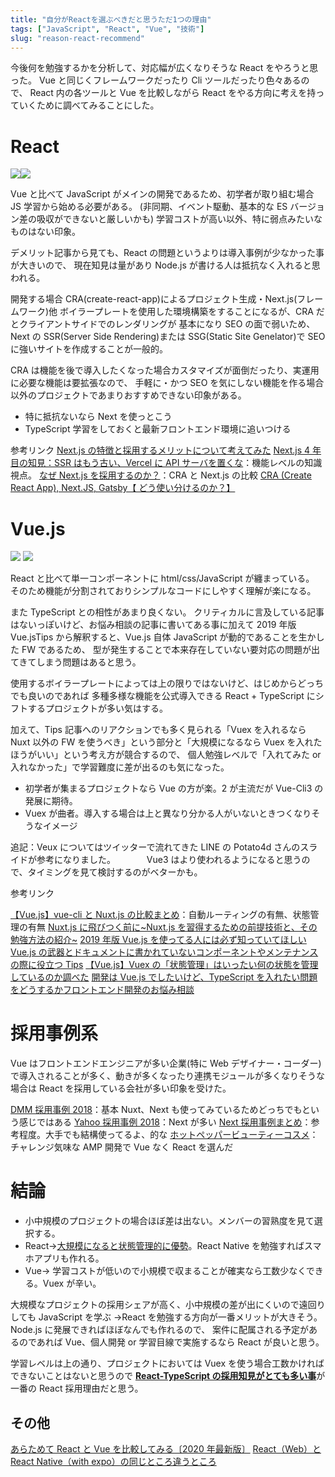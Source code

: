 ```yaml
---
title: "自分がReactを選ぶべきだと思うただ1つの理由"
tags: ["JavaScript", "React", "Vue", "技術"]
slug: "reason-react-recommend"
---
```


今後何を勉強するかを分析して、対応幅が広くなりそうな React をやろうと思った。
Vue と同じくフレームワークだったり Cli ツールだったり色々あるので、
React 内の各ツールと Vue を比較しながら React をやる方向に考えを持っていくために調べてみることにした。

# React

![](../images/posts-image/2020-12-01-01.png)![](../images/posts-image/2020-12-01-02.jpg)

Vue と比べて JavaScript がメインの開発であるため、初学者が取り組む場合 JS 学習から始める必要がある。
(非同期、イベント駆動、基本的な ES バージョン差の吸収ができないと厳しいかも)
学習コストが高い以外、特に弱点みたいなものはない印象。

デメリット記事から見ても、React の問題というよりは導入事例が少なかった事が大きいので、
現在知見は量があり Node.js が書ける人は抵抗なく入れると思われる。

開発する場合 CRA(create-react-app)によるプロジェクト生成・Next.js(フレームワーク)他
ボイラープレートを使用した環境構築をすることになるが、CRA だとクライアントサイドでのレンダリングが
基本になり SEO の面で弱いため、Next の SSR(Server Side Rendering)または SSG(Static Site Genelator)で
SEO に強いサイトを作成することが一般的。

CRA は機能を後で導入したくなった場合カスタマイズが面倒だったり、実運用に必要な機能は要拡張なので、
手軽に・かつ SEO を気にしない機能を作る場合以外のプロジェクトであまりおすすめできない印象がある。

- 特に抵抗ないなら Next を使っとこう
- TypeScript 学習をしておくと最新フロントエンド環境に追いつける

参考リンク
[Next.js の特徴と採用するメリットについて考えてみた](https://freelance-jak.com/technology/react/2325/)
[Next.js 4 年目の知見：SSR はもう古い、Vercel に API サーバを置くな](https://qiita.com/jagaapple/items/faf125e28f8c2860269c)：機能レベルの知識視点。
[なぜ Next.js を採用するのか？](https://mottox2.com/posts/429)：CRA と Next.js の比較
[CRA (Create React App), Next.JS, Gatsby【 どう使い分けるのか？】](https://watablogtravel.com/cra-create-react-app-next-js-gatsby%E3%80%90-%E3%81%A9%E3%81%86%E4%BD%BF%E3%81%84%E5%88%86%E3%81%91%E3%82%8B%E3%81%AE%E3%81%8B%EF%BC%9F%E3%80%91/)

# Vue.js

![](../images/posts-image/2020-12-01-03.png)
![](../images/posts-image/2020-12-01-04.jpg)

React と比べて単一コンポーネントに html/css/JavaScript が纏まっている。
そのため機能が分割されておりシンプルなコードにしやすく理解が楽になる。

また TypeScript との相性があまり良くない。
クリティカルに言及している記事はないっぽいけど、お悩み相談の記事に書いてある事に加えて
2019 年版 Vue.jsTips から解釈すると、Vue.js 自体 JavaScript が動的であることを生かした FW であるため、
型が発生することで本来存在していない要対応の問題が出てきてしまう問題はあると思う。

使用するボイラープレートによっては上の限りではないけど、はじめからどっちでも良いのであれば
多種多様な機能を公式導入できる React + TypeScript にシフトするプロジェクトが多い気はする。

加えて、Tips 記事へのリアクションでも多く見られる「Vuex を入れるなら Nuxt 以外の FW を使うべき」という部分と「大規模になるなら Vuex を入れたほうがいい」という考え方が競合するので、
個人勉強レベルで「入れてみた or 入れなかった」で学習難度に差が出るのも気になった。

- 初学者が集まるプロジェクトなら Vue の方が楽。2 が主流だが Vue-Cli3 の発展に期待。
- Vuex が曲者。導入する場合は上と異なり分かる人がいないときつくなりそうなイメージ

追記：Veux についてはツイッターで流れてきた LINE の Potato4d さんのスライドが参考になりました。
　　　 Vue3 はより使われるようになると思うので、タイミングを見て検討するのがベターかも。

参考リンク

[【Vue.js】vue-cli と Nuxt.js の比較まとめ](https://qiita.com/beanbeenzou/items/772b42687810539b9237)：自動ルーティングの有無、状態管理の有無
[Nuxt.js に飛びつく前に~Nuxt.js を習得するための前提技術と、その勉強方法の紹介~](https://qiita.com/newt0/items/763b0c228a8451c68865)
[2019 年版 Vue.js を使ってる人には必ず知っていてほしい Vue.js の武器とドキュメントに書かれていないコンポーネントやメンテナンスの際に役立つ Tips](https://qiita.com/kahirokunn/items/6b4834b9a13406535f32)
[【Vue.js】Vuex の「状態管理」はいったい何の状態を管理しているのか調べた](https://www.i-ryo.com/entry/2019/12/03/063040)
[開発は Vue.js でしたいけど、TypeScript を入れたい問題をどうするかフロントエンド開発のお悩み相談](https://logmi.jp/tech/articles/322416)

# 採用事例系

Vue はフロントエンドエンジニアが多い企業(特に Web デザイナー・コーダー)で導入されることが多く、動きが多くなったり連携モジュールが多くなりそうな場合は React を採用している会社が多い印象を受けた。

[DMM 採用事例 2018](https://logmi.jp/tech/articles/320546)：基本 Nuxt、Next も使ってみているためどっちでもという感じではある
[Yahoo 採用事例 2018](https://techblog.yahoo.co.jp/advent-calendar-2018/yahoo-frontend/)：Next が多い
[Next 採用事例まとめ](https://dyno.design/articles/corporate-sites-nextjs/)：参考程度。大手でも結構使ってるよ、的な
[ホットペッパービューティーコスメ](https://codezine.jp/article/detail/12700)：チャレンジ気味な AMP 開発で Vue なく React を選んだ

# 結論

- 小中規模のプロジェクトの場合ほぼ差は出ない。メンバーの習熟度を見て選択する。
- React→<u>大規模になると状態管理的に優勢</u>。React Native を勉強すればスマホアプリも作れる。
- Vue→ 学習コストが低いので小規模で収まることが確実なら工数少なくできる。Vuex が辛い。

大規模なプロジェクトの採用シェアが高く、小中規模の差が出にくいので遠回りしても JavaScript を学ぶ
→React を勉強する方向が一番メリットが大きそう。Node.js に発展できればほぼなんでも作れるので、
案件に配属される予定があるのであれば Vue、個人開発 or 学習目線で実施するなら React が良いと思う。

学習レベルは上の通り、プロジェクトにおいては Vuex を使う場合工数かければできないことはないと思うので
<u>**React-TypeScript の採用知見がとても多い事**</u>が一番の React 採用理由だと思う。

## その他

[あらためて React と Vue を比較してみる〔2020 年最新版〕](https://freelance-jak.com/technology/react/2472/)
[React（Web）と React Native（with expo）の同じところ違うところ](https://tech.asoview.co.jp/entry/2019/12/10/085554)
